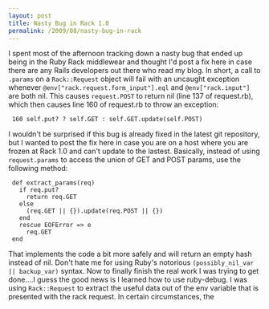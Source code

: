 ```yaml
---
layout: post
title: Nasty Bug in Rack 1.0
permalink: /2009/08/nasty-bug-in-rack
---
```


I spent most of the afternoon tracking down a nasty bug that ended up being in
the Ruby Rack middlewear and thought I'd post a fix here in case there are any
Rails developers out there who read my blog. In short, a call to `.params` on a
`Rack::Request` object will fail with an uncaught exception whenever
`@env["rack.request.form_input"].eql` and `@env["rack.input"]` are both nil.
This causes `request.POST` to return nil (line 137 of request.rb), which then
causes line 160 of request.rb to throw an exception:

     160 self.put? ? self.GET : self.GET.update(self.POST)

I wouldn't be surprised if this bug is already fixed in the latest git
repository, but I wanted to post the fix here in case you are on a host where
you are frozen at Rack 1.0 and can't update to the lastest. Basically, instead
of using `request.params` to access the union of GET and POST params, use the
following method:

     def extract_params(req)
       if req.put?
         return req.GET
       else
         (req.GET || {}).update(req.POST || {})
       end
       rescue EOFError => e
         req.GET
     end

That implements the code a bit more safely and will return an empty hash
instead of nil. Don't hate me for using Ruby's notorious `(possibly_nil_var ||
backup_var)` syntax. Now to finally finish the real work I was trying to get
done....I guess the good news is I learned how to use ruby-debug. I was using
`Rack::Request` to extract the useful data out of the env variable that is
presented with the rack request. In certain circumstances, the

